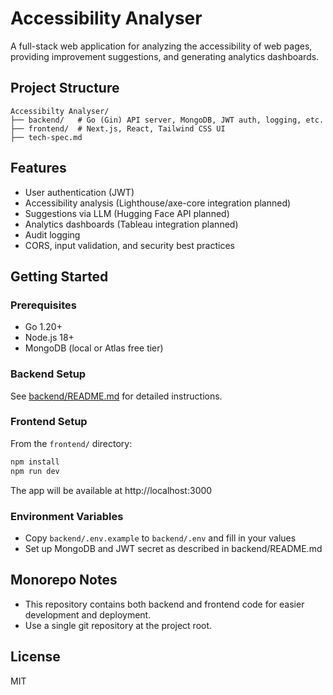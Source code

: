 # Accessibility Analyser

A full-stack web application for analyzing the accessibility of web pages, providing improvement suggestions, and generating analytics dashboards.

## Project Structure

```
Accessibilty Analyser/
├── backend/   # Go (Gin) API server, MongoDB, JWT auth, logging, etc.
├── frontend/  # Next.js, React, Tailwind CSS UI
├── tech-spec.md
```

## Features
- User authentication (JWT)
- Accessibility analysis (Lighthouse/axe-core integration planned)
- Suggestions via LLM (Hugging Face API planned)
- Analytics dashboards (Tableau integration planned)
- Audit logging
- CORS, input validation, and security best practices

## Getting Started

### Prerequisites
- Go 1.20+
- Node.js 18+
- MongoDB (local or Atlas free tier)

### Backend Setup
See [backend/README.md](backend/README.md) for detailed instructions.

### Frontend Setup
From the `frontend/` directory:
```bash
npm install
npm run dev
```
The app will be available at http://localhost:3000

### Environment Variables
- Copy `backend/.env.example` to `backend/.env` and fill in your values
- Set up MongoDB and JWT secret as described in backend/README.md

## Monorepo Notes
- This repository contains both backend and frontend code for easier development and deployment.
- Use a single git repository at the project root.

## License
MIT

